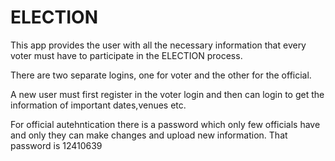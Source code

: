 # ELECTION

This app provides the user with all the necessary information that every voter must have to participate in the ELECTION process.

There are two separate logins, one for voter and the other for the official.

A new user must first register in the voter login and then can login to get the information of important dates,venues etc.

For official autehntication there is a password which only few officials have and only they can make changes and upload new information.
That password is 12410639

